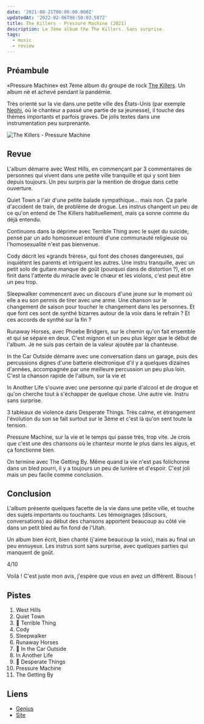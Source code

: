 ```yaml
---
date: '2021-08-21T00:00:00.000Z'
updatedAt: '2022-02-06T08:50:03.587Z'
title: The Killers - Pressure Machine (2021)
description: Le 7ème album the The Killers. Sans surprise.
tags:
  - music
  - review
---
```

## Préambule

«Pressure Machine» est 7ème album du groupe de rock [The Killers](https://fr.wikipedia.org/wiki/The_Killers). Un album né et achevé pendant la pandémie.

Très orienté sur la vie dans une petite ville des États-Unis (par exemple [Nephi](https://fr.wikipedia.org/wiki/Nephi_(Utah)), où le chanteur a passé une partie de sa jeunesse), il touche des thèmes importants et parfois graves. De jolis textes dans une instrumentation peu surprenante.

![The Killers - Pressure Machine](/contentful/42IRSzodKltj35tVKjGIQ2/d1dadd79041953b596767efdd7c01a72/R-19829656-1628933248-3292.jpeg.jpg)

## Revue

L'album démarre avec West Hills, en commençant par 3 commentaires de personnes qui vivent dans une petite ville tranquille et qui y sont bien depuis toujours. Un peu surpris par la mention de drogue dans cette ouverture.

Quiet Town a l'air d'une petite balade sympathique... mais non. Ça parle d'accident de train, de problème de drogue. Les instrus changent un peu de ce qu'on entend de The Killers habituellement, mais ça sonne comme du déjà entendu.

Continuons dans la déprime avec Terrible Thing avec le sujet du suicide, pensé par un ado homosexuel entouré d'une communauté religieuse où l'homosexualité n'est pas bienvenue. 

Cody décrit les «grands frères», qui font des choses dangereuses, qui inquiètent les parents et intriguent les autres. Une instru tranquille, avec un petit solo de guitare manque de goût (pourquoi dans de distortion ?), et on finit dans l'attente du miracle avec le chœur et les violons, c'est peut être un peu trop.

Sleepwalker commencent avec un discours d'une jeune sur le moment où elle a eu son permis de tirer avec une arme. Une chanson sur le changement de saison pour toucher le changement dans les personnes. Et que font ces sont de synthé bizarres autour de la voix dans le refrain ? Et ces accords de synthé sur la fin ?

Runaway Horses, avec Phoebe Bridgers, sur le chemin qu'on fait ensemble et qui se sépare en deux. C'est mignon et un peu plus léger que le début de l'album. Je ne suis pas certain de la valeur ajoutée par la chanteuse.

In the Car Outside démarre avec une conversation dans un garage, puis des percussions dignes d'une batterie électronique d'il y a quelques dizaines d'années, accompagnée par une meilleure percussion un peu plus loin. C'est la chanson rapide de l'album, sur la vie et 

In Another Life s'ouvre avec une personne qui parle d'alcool et de drogue et qu'on cherche tout à s'échapper de quelque chose. Une autre vie. Instru sans surprise.

3 tableaux de violence dans Desperate Things. Très calme, et étrangement l'évolution du son se fait surtout sur le 3ème et c'est là qu'on sent toute la tension.

Pressure Machine, sur la vie et le temps qui passe très, trop vite. Je crois que c'est une des chansons où le chanteur monte le plus dans les aigus, et ça fonctionne bien.

On termine avec The Getting By. Même quand la vie n'est pas folichonne dans un bled pourri, il y a toujours un peu de lunière et d'espoir. C'est joli mais un peu facile comme conclusion.

## Conclusion

L'album présente quelques facette de la vie dans une petite ville, et touche des sujets importants ou touchants. Les témoignages (discours, conversations) au début des chansons apportent beaucoup au côté vie dans un petit bled au fin fond de l'Utah.

Un album bien écrit, bien chanté (j'aime beaucoup la voix), mais au final un peu ennuyeux. Les instrus sont sans surprise, avec quelques parties qui manquent de goût.

4/10

Voilà ! C'est juste mon avis, j'espère que vous en avez un différent. Bisous !

## Pistes

1. West Hills
2. Quiet Town
3. 💖 Terrible Thing
4. Cody
5. Sleepwalker
6. Runaway Horses
7. 💖 In the Car Outside
8. In Another Life
9. 💖 Desperate Things
10. Pressure Machine
11. The Getting By

## Liens

* [Genius](https://genius.com/albums/The-killers/Pressure-machine)
* [Site](https://www.thekillersmusic.com/)
